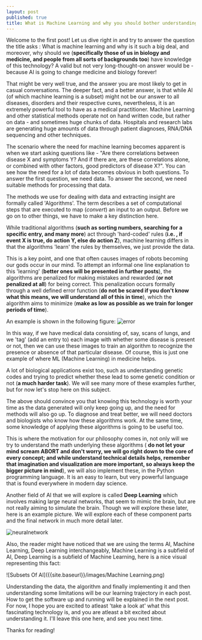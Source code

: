 ```yaml
---
layout: post
published: true
title: What is Machine Learning and why you should bother understanding
---
```

Welcome to the first post! Let us dive right in and try to answer the question the title asks : What is machine learning and why is it such a big deal, and moreover, why should we (**specifically those of us in biology and medicine, and people from all sorts of backgrounds too**) have knowledge of this technology? A valid but not very long-thought-on answer would be - because AI is going to change medicine and biology forever! 


That might be very well true, and the answer you are most likely to get in casual conversations. The deeper fact, and a better answer, is that while AI (of which machine learning is a subset) might not be our answer to all diseases, disorders and their respective cures, nevertheless, it is an extremely powerful tool to have as a medical practitioner. Machine Learning and other statistical methods operate not on hand written code, but rather on data - and sometimes huge chunks of data. Hospitals and research labs are generating huge amounts of data through patient diagnoses, RNA/DNA sequencing and other techniques.


The scenario where the need for machine learning becomes apparent is when we start asking questions like - "Are there correlations between disease X and symptoms Y? And if there are, are these correlations alone, or combined with other factors, good predictors of disease X?". You can see how the need for a lot of data becomes obvious in both questions. To answer the first question, we need data. To answer the second, we need suitable methods for processing that data. 


The methods we use for dealing with data and extracting insight are formally called 'Algorithms'. The term describes a set of computational steps that are executed to map (_convert_) an input to an output. Before we go on to other things, we have to make a key distinction here. 

While traditional algorithms (**such as sorting numbers, searching for a specific entry, and many more**) act through 'hard-coded' rules (**i.e. , if event X is true, do action Y, else do action Z**), machine learning differs in that the algorithms 'learn' the rules by themselves, we just provide the data. 

This is a key point, and one that often causes images of robots becoming our gods occur in our mind. To attempt an informal one line explanation to this 'learning' (**better ones will be presented in further posts**), the algorithms are penalized for making mistakes and rewarded (**or not penalized at all**) for being correct. This penalization occurs formally through a well defined error function (**do not be scared if you don't know what this means, we will understand all of this in time**), which the algorithm aims to minimize (**make as low as possible as we train for longer periods of time**).

An example is shown in the following figure: 
![error]({{site.baseurl}}/images/gradient_descent_error_by_iteration.png)


In this way, if we have medical data consisting of, say, scans of lungs, and we 'tag' (add an entry to) each image with whether some disease is present or not, then we can use these images to train an algorithm to recognize the presence or absence of that particular disease. Of course, this is just one example of where ML (Machine Learning) in medicine helps. 

A lot of biological applications exist too, such as understanding genetic codes and trying to predict whether these lead to some genetic condition or not (**a much harder task**). We will see many more of these examples further, but for now let's stop here on this subject. 

The above should convince you that knowing this technology is worth your time as the data generated will only keep going up, and the need for methods will also go up. To diagnose and treat better, we will need doctors and biologists who know how these algorithms work. At the same time, some knowledge of applying these algorithms is going to be useful too. 

This is where the motivation for our philosophy comes in, not only will we try to understand the math underlying these algorithms ( **do not let your mind scream ABORT and don't worry, we will go right down to the core of every concept; and while understand technical details helps, remember that imagination and visualization are more important, so always keep the bigger picture in mind**), we will also implement these, in the Python programming language. It is an easy to learn, but very powerful language that is found everywhere in modern day science. 

Another field of AI that we will explore is called **Deep Learning** which involves making large neural networks, that seem to mimic the brain, but are not really aiming to simulate the brain. Though we will explore these later, here is an example picture. We will explore each of these component parts and the final network in much more detail later.

![neuralnetwork]({{site.baseurl}}/images/neuralnetwork.jpeg)


Also, the reader might have noticed that we are using the terms AI, Machine Learning, Deep Learning interchangeably, Machine Learning is a subfield of AI, Deep Learning is a subfield of Machine Learning, here is a nice visual representing this fact:

![Subsets Of AI]({{site.baseurl}}/images/Machine Learning.png)

Understanding the data, the algorithm and finally implementing it and then understanding some limitations will be our learning trajectory in each post. How to get the software up and running will be explained in the next post. For now, I hope you are excited to atleast 'take a look at' what this fascinating technology is, and you are atleast a bit excited about understanding it. I'll leave this one here, and see you next time. 

Thanks for reading!
